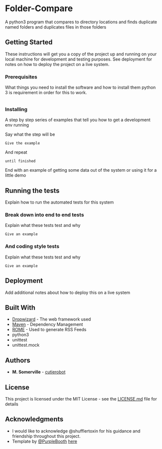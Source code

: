 # Folder-Compare
A python3 program that compares to directory locations and finds duplicate named folders and duplicates files in those folders

## Getting Started

These instructions will get you a copy of the project up and running on your local machine for development and testing purposes. See deployment for notes on how to deploy the project on a live system.

### Prerequisites

What things you need to install the software and how to install them
python 3 is requirement in order for this to work.

```

```

### Installing

A step by step series of examples that tell you how to get a development env running

Say what the step will be

```
Give the example
```

And repeat

```
until finished
```

End with an example of getting some data out of the system or using it for a little demo

## Running the tests

Explain how to run the automated tests for this system

### Break down into end to end tests

Explain what these tests test and why

```
Give an example
```

### And coding style tests

Explain what these tests test and why

```
Give an example
```

## Deployment

Add additional notes about how to deploy this on a live system

## Built With

* [Dropwizard](http://www.dropwizard.io/1.0.2/docs/) - The web framework used
* [Maven](https://maven.apache.org/) - Dependency Management
* [ROME](https://rometools.github.io/rome/) - Used to generate RSS Feeds
* python3
* unittest
* unittest.mock

## Authors

* **M. Somerville** - [cutierobot](https://github.com/cutierobot)

## License

This project is licensed under the MIT License - see the [LICENSE.md](LICENSE.md) file for details

## Acknowledgments

* I would like to acknowledge @shufflertoxin for his guidance and friendship throughout this project.
* Template by [@PurpleBooth](https://github.com/PurpleBooth) [here](https://gist.github.com/PurpleBooth/109311bb0361f32d87a2)
